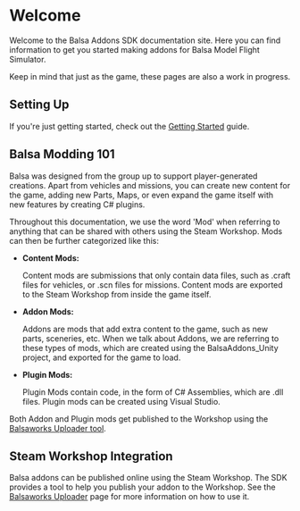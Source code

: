 # Welcome
Welcome to the Balsa Addons SDK documentation site. Here you can find information to get you started making addons for Balsa Model Flight Simulator.

Keep in mind that just as the game, these pages are also a work in progress.

## Setting Up
If you're just getting started, check out the [Getting Started](wiki/gettingstarted.md) guide.


## Balsa Modding 101
Balsa was designed from the group up to support player-generated creations. Apart from vehicles and missions, you can create new content for the game, adding new Parts, Maps, or even expand the game itself with new features by creating C# plugins. 

Throughout this documentation, we use the word 'Mod' when referring to anything that can be shared with others using the Steam Workshop. Mods can then be further categorized like this:


* **Content Mods:**

  Content mods are submissions that only contain data files, such as .craft files for vehicles, or .scn files for missions. Content mods are exported to the Steam Workshop from inside the game itself.



* **Addon Mods:**

  Addons are mods that add extra content to the game, such as new parts, sceneries, etc. When we talk about Addons, we are referring to these types of mods, which are created using the BalsaAddons_Unity project, and exported for the game to load.
  
  
  
* **Plugin Mods:**

  Plugin Mods contain code, in the form of C# Assemblies, which are .dll files. Plugin mods can be created using Visual Studio. 
  
    
 Both Addon and Plugin mods get published to the Workshop using the [Balsaworks Uploader tool](uploader.md).




## Steam Workshop Integration
Balsa addons can be published online using the Steam Workshop. The SDK provides a tool to help you publish your addon to the Workshop. See the [Balsaworks Uploader](wiki/uploader.md) page for more information on how to use it.



